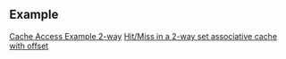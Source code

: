 

## Example
[Cache Access Example 2-way](https://www.youtube.com/watch?v=quZe1ehz-EQ)
[Hit/Miss in a 2-way set associative cache with offset](https://cs.stackexchange.com/questions/76044/hit-miss-in-a-2-way-set-associative-cache-with-offset)